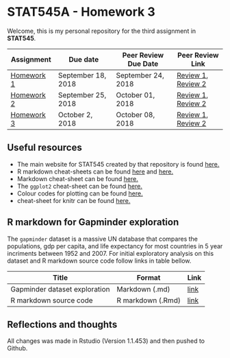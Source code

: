 # STAT545A - Homework 3
Welcome, this is my personal repository for the third assignment in **STAT545**. 

| **Assignment** | **Due date** | **Peer Review Due Date** | **Peer Review Link** |
| -------------- |--------------|--------------------------|----------------------|
|[Homework 1](https://github.com/STAT545-UBC-students/hw01-mattsada/blob/master/hw01_gapminder.md)|September 18, 2018|September 24, 2018| [Review 1](https://github.com/STAT545-UBC-students/hw01-seraphinearnold/issues/2), [Review 2](https://github.com/STAT545-UBC-students/hw01-alorentzian/issues/1)|
|[Homework 2]()|September 25, 2018|October 01, 2018  | [Review 1](), [Review 2]()|
|[Homework 3]()|October 2, 2018|October 08, 2018  | [Review 1](), [Review 2]()|

## Useful resources

-   The main website for STAT545 created by that repository is found [here.](http://stat545.com/Classroom/ "STAT545 Main Webpage")
-   R markdown cheat-sheets can be found [here](https://www.rstudio.com/wp-content/uploads/2015/02/rmarkdown-cheatsheet.pdf "Cheat-sheet 1") and [here.](https://www.rstudio.com/wp-content/uploads/2016/03/rmarkdown-cheatsheet-2.0.pdf "Cheat sheet 2")
-   Markdown cheat-sheet can be found [here.](https://github.com/adam-p/markdown-here/wiki/Markdown-Cheatsheet "Markdown Cheat-sheet")
-   The `ggplot2` cheat-sheet can be found [here.](https://www.rstudio.com/wp-content/uploads/2015/03/ggplot2-cheatsheet.pdf "ggplot2 Cheat-sheet")
-   Colour codes for plotting can be found [here.](http://sape.inf.usi.ch/quick-reference/ggplot2/colour "Colour Codes")
-   cheat-sheet for knitr can be found [here.](https://cran.r-project.org/web/packages/knitr/vignettes/knitr-refcard.pdf "knitr Cheat Sheet")

## R markdown for Gapminder exploration
The `gapminder` dataset is a massive UN database that compares the populations, gdp per capita, and life expectancy for most countries in 5 year incriments between 1952 and 2007. For initial exploratory analysis on this dataset and R markdown source code follow links in table bellow. 

| **Title** | **Format** | **Link** |
| --------- |------------|----------|
|Gapminder dataset exploration|Markdown (.md)| [link](https://github.com/STAT545-UBC-students/hw02-mattsada/blob/master/hw02_ExploreGapminderAndUseDplyr.md)|
|R markdown source code|R markdown (.Rmd)| [link](https://github.com/STAT545-UBC-students/hw02-mattsada/blob/master/hw02_ExploreGapminderAndUseDplyr.Rmd)|

## Reflections and thoughts
All changes was made in Rstudio (Version 1.1.453) and then pushed to Github. 



